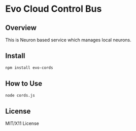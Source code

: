 # Evo Cloud Control Bus

## Overview

This is Neuron based service which manages local neurons.

## Install

```bash
npm install evo-cords
```

## How to Use

```bash
node cords.js
```

## License

MIT/X11 License
